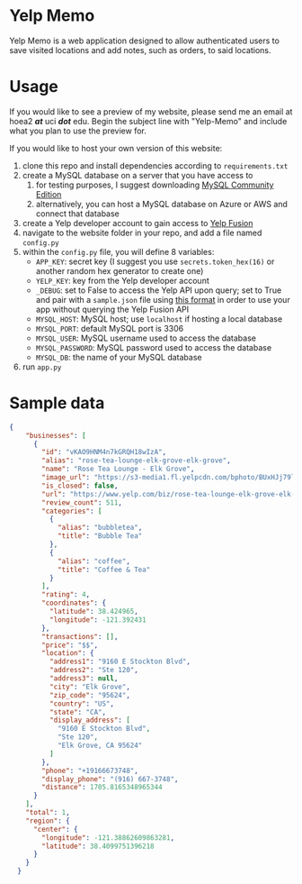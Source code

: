 # Yelp Memo

Yelp Memo is a web application designed to allow authenticated
users to save visited locations and add notes, such as orders,
to said locations.

# Usage

If you would like to see a preview of my website, please send me
an email at hoea2 ***at*** uci ***dot*** edu. Begin the subject line with "Yelp-Memo"
and include what you plan to use the preview for.

If you would like to host your own version of this website:

1. clone this repo and install dependencies according to `requirements.txt`
2. create a MySQL database on a server that you have access to
    1. for testing purposes, I suggest downloading [MySQL Community Edition](https://dev.mysql.com/downloads/ "MySQL CE")
    2. alternatively, you can host a MySQL database on Azure or AWS and connect that database
3. create a Yelp developer account to gain access to [Yelp Fusion](https://fusion.yelp.com/ "Yelp Fusion API")
4. navigate to the website folder in your repo, and add a file named `config.py`
5. within the `config.py` file, you will define 8 variables:
    - `APP_KEY`: secret key (I suggest you use `secrets.token_hex(16)` or 
    another random hex generator to create one)
    - `YELP_KEY`: key from the Yelp developer account
    - `_DEBUG`: set to False to access the Yelp API upon query;
    set to True and pair with a `sample.json` file using [this format](#sample-data "Goto sample data") in order to use your app without querying the Yelp Fusion API
    - `MYSQL_HOST`: MySQL host; use `localhost` if hosting a local database
    - `MYSQL_PORT`: default MySQL port is 3306
    - `MYSQL_USER`: MySQL username used to access the database
    - `MYSQL_PASSWORD`: MySQL password used to access the database
    - `MYSQL_DB`: the name of your MySQL database
6. run `app.py`

# Sample data
```json
{
    "businesses": [
      {
        "id": "vKAO9HNM4n7kGRQH18wIzA",
        "alias": "rose-tea-lounge-elk-grove-elk-grove",
        "name": "Rose Tea Lounge - Elk Grove",
        "image_url": "https://s3-media1.fl.yelpcdn.com/bphoto/BUxHJj79lypELpxR39g0AA/o.jpg",
        "is_closed": false,
        "url": "https://www.yelp.com/biz/rose-tea-lounge-elk-grove-elk-grove?adjust_creative=V7Cfj6d_UZ6KTTge9o5Q-g&utm_campaign=yelp_api_v3&utm_medium=api_v3_business_search&utm_source=V7Cfj6d_UZ6KTTge9o5Q-g",
        "review_count": 511,
        "categories": [
          {
            "alias": "bubbletea",
            "title": "Bubble Tea"
          },
          {
            "alias": "coffee",
            "title": "Coffee & Tea"
          }
        ],
        "rating": 4,
        "coordinates": {
          "latitude": 38.424965,
          "longitude": -121.392431
        },
        "transactions": [],
        "price": "$$",
        "location": {
          "address1": "9160 E Stockton Blvd",
          "address2": "Ste 120",
          "address3": null,
          "city": "Elk Grove",
          "zip_code": "95624",
          "country": "US",
          "state": "CA",
          "display_address": [
            "9160 E Stockton Blvd",
            "Ste 120",
            "Elk Grove, CA 95624"
          ]
        },
        "phone": "+19166673748",
        "display_phone": "(916) 667-3748",
        "distance": 1705.8165348965344
      }
    ],
    "total": 1,
    "region": {
      "center": {
        "longitude": -121.38862609863281,
        "latitude": 38.4099751396218
      }
    }
  }
```